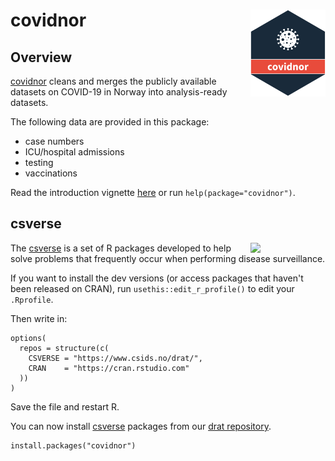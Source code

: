 # covidnor <a href="https://www.csids.no/covidnor/"><img src="man/figures/logo.png" align="right" width="120" /></a>

## Overview 

[covidnor](https://www.csids.no/covidnor/) cleans and merges the publicly available datasets on COVID-19 in Norway into analysis-ready datasets. 

The following data are provided in this package: 

* case numbers
* ICU/hospital admissions
* testing
* vaccinations


Read the introduction vignette [here](https://www.csids.no/covidnor/articles/covidnor.html) or run `help(package="covidnor")`.

## csverse

<a href="https://www.csids.no/packages.html"><img src="https://www.csids.no/packages/csverse.png" align="right" width="120" /></a>

The [csverse](https://www.csids.no/packages.html) is a set of R packages developed to help solve problems that frequently occur when performing disease surveillance.

If you want to install the dev versions (or access packages that haven't been released on CRAN), run `usethis::edit_r_profile()` to edit your `.Rprofile`. 

Then write in:

```
options(
  repos = structure(c(
    CSVERSE = "https://www.csids.no/drat/",
    CRAN    = "https://cran.rstudio.com"
  ))
)
```

Save the file and restart R.

You can now install [csverse](https://www.csids.no/packages.html) packages from our [drat repository](https://www.csids.no/drat/).

```
install.packages("covidnor")
```

